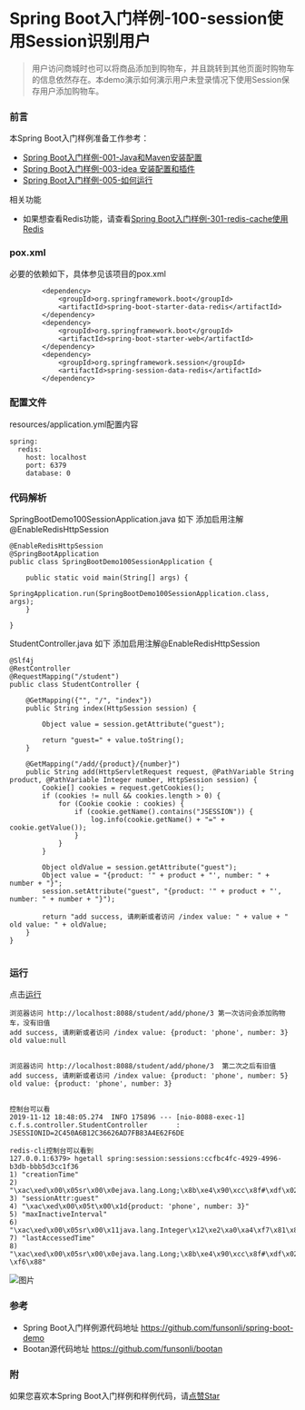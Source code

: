 # Spring Boot入门样例-100-session使用Session识别用户

> 用户访问商城时也可以将商品添加到购物车，并且跳转到其他页面时购物车的信息依然存在。本demo演示如何演示用户未登录情况下使用Session保存用户添加购物车。

### 前言

本Spring Boot入门样例准备工作参考：

- [Spring Boot入门样例-001-Java和Maven安装配置](https://github.com/funsonli/spring-boot-demo/blob/master/doc/spring-boot-demo-001-java.md)
- [Spring Boot入门样例-003-idea 安装配置和插件](https://github.com/funsonli/spring-boot-demo/blob/master/doc/spring-boot-demo-003-idea.md)
- [Spring Boot入门样例-005-如何运行](https://github.com/funsonli/spring-boot-demo/blob/master/doc/spring-boot-demo-005-run.md)

相关功能
- 如果想查看Redis功能，请查看[Spring Boot入门样例-301-redis-cache使用Redis](https://github.com/funsonli/spring-boot-demo/tree/master/spring-boot-demo-300-redis)

### pox.xml
必要的依赖如下，具体参见该项目的pox.xml
```
        <dependency>
            <groupId>org.springframework.boot</groupId>
            <artifactId>spring-boot-starter-data-redis</artifactId>
        </dependency>
        <dependency>
            <groupId>org.springframework.boot</groupId>
            <artifactId>spring-boot-starter-web</artifactId>
        </dependency>
        <dependency>
            <groupId>org.springframework.session</groupId>
            <artifactId>spring-session-data-redis</artifactId>
        </dependency>
```

### 配置文件

resources/application.yml配置内容
```
spring:
  redis:
    host: localhost
    port: 6379
    database: 0
```

### 代码解析

SpringBootDemo100SessionApplication.java 如下 添加启用注解@EnableRedisHttpSession
``` 
@EnableRedisHttpSession
@SpringBootApplication
public class SpringBootDemo100SessionApplication {

    public static void main(String[] args) {
        SpringApplication.run(SpringBootDemo100SessionApplication.class, args);
    }

}

```

StudentController.java 如下 添加启用注解@EnableRedisHttpSession
``` 
@Slf4j
@RestController
@RequestMapping("/student")
public class StudentController {

    @GetMapping({"", "/", "index"})
    public String index(HttpSession session) {

        Object value = session.getAttribute("guest");

        return "guest=" + value.toString();
    }

    @GetMapping("/add/{product}/{number}")
    public String add(HttpServletRequest request, @PathVariable String product, @PathVariable Integer number, HttpSession session) {
        Cookie[] cookies = request.getCookies();
        if (cookies != null && cookies.length > 0) {
            for (Cookie cookie : cookies) {
                if (cookie.getName().contains("JSESSION")) {
                    log.info(cookie.getName() + "=" + cookie.getValue());
                }
            }
        }

        Object oldValue = session.getAttribute("guest");
        Object value = "{product: '" + product + "', number: " + number + "}";
        session.setAttribute("guest", "{product: '" + product + "', number: " + number + "}");

        return "add success, 请刷新或者访问 /index value: " + value + " old value: " + oldValue;
    }
}


```

### 运行

点击[运行](https://github.com/funsonli/spring-boot-demo/blob/master/doc/spring-boot-demo-005-run.md)

```
浏览器访问 http://localhost:8088/student/add/phone/3 第一次访问会添加购物车，没有旧值
add success, 请刷新或者访问 /index value: {product: 'phone', number: 3} old value:null


浏览器访问 http://localhost:8088/student/add/phone/3  第二次之后有旧值
add success, 请刷新或者访问 /index value: {product: 'phone', number: 5} old value: {product: 'phone', number: 3}


控制台可以看
2019-11-12 18:48:05.274  INFO 175896 --- [nio-8088-exec-1] c.f.s.controller.StudentController       : JSESSIONID=2C450A6B12C36626AD7FB83A4E62F6DE

redis-cli控制台可以看到
127.0.0.1:6379> hgetall spring:session:sessions:ccfbc4fc-4929-4996-b3db-bbb5d3cc1f36
1) "creationTime"
2) "\xac\xed\x00\x05sr\x00\x0ejava.lang.Long;\x8b\xe4\x90\xcc\x8f#\xdf\x02\x00\x01J\x00\x05valuexr\x00\x10java.lang.Number\x86\xac\x95\x1d\x0b\x94\xe0\x8b\x02\x00\x00xp\x00\x00\x01n_)\xbf\xa3"
3) "sessionAttr:guest"
4) "\xac\xed\x00\x05t\x00\x1d{product: 'phone', number: 3}"
5) "maxInactiveInterval"
6) "\xac\xed\x00\x05sr\x00\x11java.lang.Integer\x12\xe2\xa0\xa4\xf7\x81\x878\x02\x00\x01I\x00\x05valuexr\x00\x10java.lang.Number\x86\xac\x95\x1d\x0b\x94\xe0\x8b\x02\x00\x00xp\x00\x00\a\b"
7) "lastAccessedTime"
8) "\xac\xed\x00\x05sr\x00\x0ejava.lang.Long;\x8b\xe4\x90\xcc\x8f#\xdf\x02\x00\x01J\x00\x05valuexr\x00\x10java.lang.Number\x86\xac\x95\x1d\x0b\x94\xe0\x8b\x02\x00\x00xp\x00\x00\x01n_-\xf6\x88"

```

![图片](https://raw.githubusercontent.com/funsonli/spring-boot-demo/master/doc/images/spring-boot-demo-100-01.png?raw=true)

### 参考
- Spring Boot入门样例源代码地址 https://github.com/funsonli/spring-boot-demo
- Bootan源代码地址 https://github.com/funsonli/bootan


### 附
如果您喜欢本Spring Boot入门样例和样例代码，请[点赞Star](https://github.com/funsonli/spring-boot-demo)

